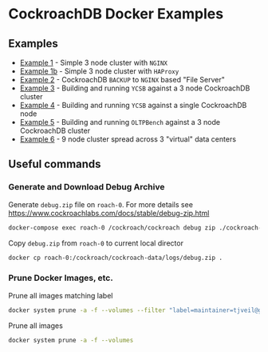 # CockroachDB Docker Examples

## Examples
* [Example 1](example-nginx/README.md) - Simple 3 node cluster with `NGINX`
* [Example 1b](example-haproxy/README.md) - Simple 3 node cluster with `HAProxy`
* [Example 2](example-enterprise-backup/README.md) - CockroachDB `BACKUP` to `NGINX` based "File Server"
* [Example 3](example-3/README.md) - Building and running `YCSB` against a 3 node CockroachDB cluster
* [Example 4](example-4/README.md) - Building and running `YCSB` against a single CockroachDB node
* [Example 5](example-5/README.md) - Building and running `OLTPBench` against a 3 node CockroachDB cluster
* [Example 6](example-6/README.md) - 9 node cluster spread across 3 "virtual" data centers 


## Useful commands

### Generate and Download Debug Archive
Generate `debug.zip` file on `roach-0`.  For more details see https://www.cockroachlabs.com/docs/stable/debug-zip.html
```bash
docker-compose exec roach-0 /cockroach/cockroach debug zip ./cockroach-data/logs/debug.zip --insecure
```

Copy `debug.zip` from `roach-0` to current local director
```bash
docker cp roach-0:/cockroach/cockroach-data/logs/debug.zip .
```

### Prune Docker Images, etc.
Prune all images matching label
```bash
docker system prune -a -f --volumes --filter "label=maintainer=tjveil@gmail.com"
```

Prune all images
```bash
docker system prune -a -f --volumes
```

